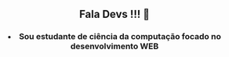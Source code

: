 <h2 align='center'> Fala Devs !!! 👋 </h2> 

<h3 align='center'> <li> Sou estudante de ciência da computação focado no desenvolvimento WEB </li> </h3>
